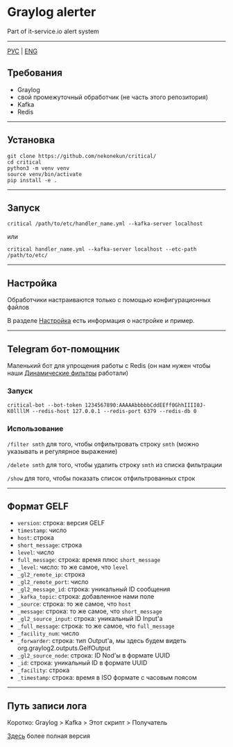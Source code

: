 # Graylog alerter 
Part of it-service.io alert system

------
[РУС](README.md) | [ENG](../../README.md)

## Требования
 - Graylog
 - свой промежуточный обработчик (не часть этого репозитория)
 - Kafka
 - Redis

------

## Установка

```shell
git clone https://github.com/nekonekun/critical/
cd critical
python3 -m venv venv
source venv/bin/activate
pip install -e .
```

------

## Запуск

```shell
critical /path/to/etc/handler_name.yml --kafka-server localhost 
``` 
или
```shell
critical handler_name.yml --kafka-server localhost --etc-path /path/to/etc/
```

------

## Настройка

Обработчики настраиваются только с помощью конфигурационных файлов

В разделе [Настройка](Configuration.md) есть информация о настройке и пример.

------

## Telegram бот-помощник

Маленький бот для упрощения работы с Redis (он нам нужен чтобы наши [Динамические фильтры](Configuration.md#4-dynamic-filters) работали)

### Запуск

```shell
critical-bot --bot-token 1234567890:AAAAAbbbbbCddEEff0GhhIIII0J-K0llllM --redis-host 127.0.0.1 --redis-port 6379 --redis-db 0 
```

### Использование
`/filter smth` для того, чтобы отфильтровать строку `smth` (можно указывать и регулярное выражение)

`/delete smth` для того, чтобы удалить строку `smth` из списка фильтрации

`/show` для того, чтобы показать список отфильтрованных строк

------

## Формат GELF

 - `version`: строка: версия GELF 
 - `timestamp`: число
 - `host`: строка
 - `short_message`: строка
 - `level`: число
 - `full_message`: строка: время плюс `short_message`
 - `_level`: число: то же самое, что `level`
 - `_gl2_remote_ip`: строка
 - `_gl2_remote_port`: число
 - `_gl2_message_id`: строка: уникальный ID сообщения
 - `_kafka_topic`: строка: добавленное нами поле
 - `_source`: строка: то же самое, что `host`
 - `_message`: строка: то же самое, что `short_message`
 - `_gl2_source_input`: строка: уникальный ID Input'а
 - `_full_message`: строка: то же самое, что `full_message`
 - `_facility_num`: число
 - `_forwarder`: строка: тип Output'а, мы здесь будем видеть org.graylog2.outputs.GelfOutput
 - `_gl2_source_node`: строка: ID Nod'ы в формате UUID 
 - `_id`: строка: уникальный ID в формате UUID 
 - `_facility`: строка
 - `_timestamp`: строка: время в ISO формате с часовым поясом
------

## Путь записи лога
Коротко: Graylog > Kafka > Этот скрипт > Получатель

[Здесь](LogEntryRoute.md) более полная версия
